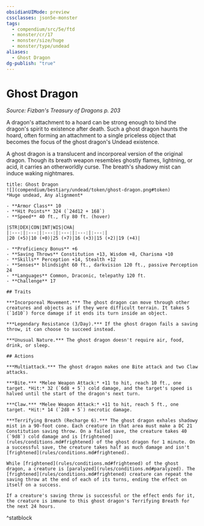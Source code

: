 ```yaml
---
obsidianUIMode: preview
cssclasses: json5e-monster
tags:
  - compendium/src/5e/ftd
  - monster/cr/17
  - monster/size/huge
  - monster/type/undead
aliases:
  - Ghost Dragon
dg-publish: "true"
---
```

# Ghost Dragon
*Source: Fizban's Treasury of Dragons p. 203*  

A dragon's attachment to a hoard can be strong enough to bind the dragon's spirit to existence after death. Such a ghost dragon haunts the hoard, often forming an attachment to a single priceless object that becomes the focus of the ghost dragon's Undead existence.

A ghost dragon is a translucent and incorporeal version of the original dragon. Though its breath weapon resembles ghostly flames, lightning, or acid, it carries an otherworldly curse. The breath's shadowy mist can induce waking nightmares.

```ad-statblock
title: Ghost Dragon
![](compendium/bestiary/undead/token/ghost-dragon.png#token)
*Huge undead, Any alignment*

- **Armor Class** 10 
- **Hit Points** 324 (`24d12 + 168`)
- **Speed** 40 ft., fly 80 ft. (hover)

|STR|DEX|CON|INT|WIS|CHA|
|:---:|:---:|:---:|:---:|:---:|:---:|
|20 (+5)|10 (+0)|25 (+7)|16 (+3)|15 (+2)|19 (+4)|

- **Proficiency Bonus** +6
- **Saving Throws** Constitution +13, Wisdom +8, Charisma +10
- **Skills** Perception +14, Stealth +12
- **Senses** blindsight 60 ft., darkvision 120 ft., passive Perception 24
- **Languages** Common, Draconic, telepathy 120 ft.
- **Challenge** 17

## Traits

***Incorporeal Movement.*** The ghost dragon can move through other creatures and objects as if they were difficult terrain. It takes 5 (`1d10`) force damage if it ends its turn inside an object.

***Legendary Resistance (3/Day).*** If the ghost dragon fails a saving throw, it can choose to succeed instead.

***Unusual Nature.*** The ghost dragon doesn't require air, food, drink, or sleep.

## Actions

***Multiattack.*** The ghost dragon makes one Bite attack and two Claw attacks.

***Bite.*** *Melee Weapon Attack:* +11 to hit, reach 10 ft., one target. *Hit:* 32 (`6d8 + 5`) cold damage, and the target's speed is halved until the start of the dragon's next turn.

***Claw.*** *Melee Weapon Attack:* +11 to hit, reach 5 ft., one target. *Hit:* 14 (`2d8 + 5`) necrotic damage.

***Terrifying Breath (Recharge 6).*** The ghost dragon exhales shadowy mist in a 90-foot cone. Each creature in that area must make a DC 21 Constitution saving throw. On a failed save, the creature takes 40 (`9d8`) cold damage and is [frightened](rules/conditions.md#frightened) of the ghost dragon for 1 minute. On a successful save, the creature takes half as much damage and isn't [frightened](rules/conditions.md#frightened).

While [frightened](rules/conditions.md#frightened) of the ghost dragon, a creature is [paralyzed](rules/conditions.md#paralyzed). The [frightened](rules/conditions.md#frightened) creature can repeat the saving throw at the end of each of its turns, ending the effect on itself on a success.

If a creature's saving throw is successful or the effect ends for it, the creature is immune to this ghost dragon's Terrifying Breath for the next 24 hours.
```
^statblock